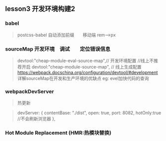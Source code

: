 ## lesson3 开发环境构建2 

### babel
> postcss-babel 自动添加前缀　　移动端  rem-->px

### sourceMap  开发环境　调试　　定位错误信息
> devtool:"cheap-module-eval-source-map",// 开发环境配置
//线上不推荐开启
> devtool:"cheap-module-source-map", // 线上⽣成配置
> https://webpack.docschina.org/configuration/devtool/#development 
详解sourceMap在开发和生产环境的优缺点  eg: evel加快代码的查询


### webpackDevServer
> 热更新

>devServer: {
      contentBase: "./dist",
      open: true,
      port: 8082,
      hotOnly:true //不会刷新浏览器
    },

### Hot Module Replacement (HMR:热模块替换)
